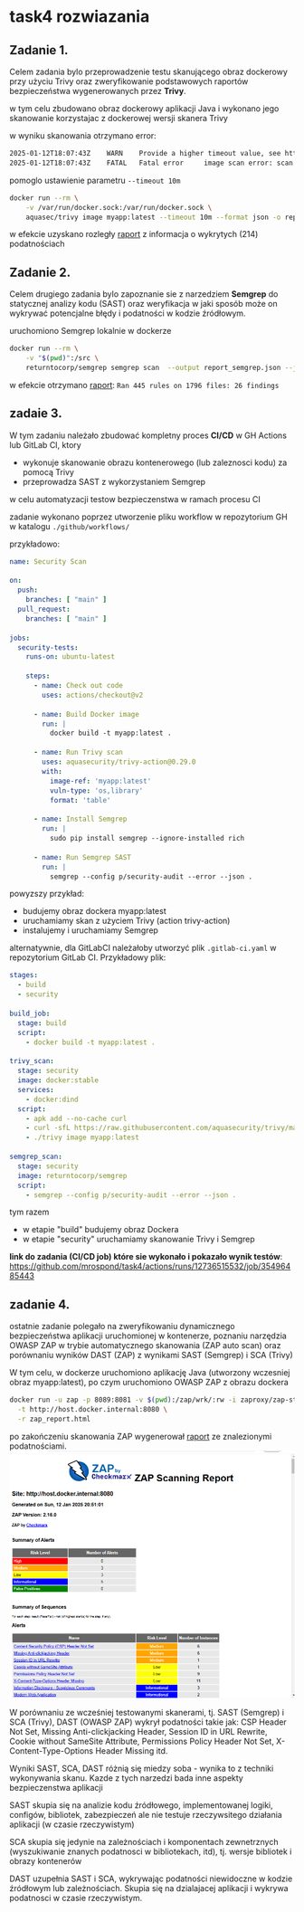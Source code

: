 # task4 rozwiazania

## Zadanie 1.

Celem zadania bylo przeprowadzenie testu skanującego obraz dockerowy przy użyciu Trivy oraz zweryfikowanie podstawowych raportów bezpieczeństwa wygenerowanych przez **Trivy**.

w tym celu zbudowano obraz dockerowy aplikacji Java i wykonano jego skanowanie korzystajac z dockerowej wersji skanera Trivy

w wyniku skanowania otrzymano error:
```bash
2025-01-12T18:07:43Z    WARN    Provide a higher timeout value, see https://aquasecurity.github.io/trivy/v0.58/docs/configuration
2025-01-12T18:07:43Z    FATAL   Fatal error     image scan error: scan error: scan failed: failed analysis: analyze error: pipeline error: failed to analyze layer (sha256:9a607d88b5ea6ecf47dbb1d6000b3afd1c88d060f5b7d012280aa6897aeb5b56): post analysis error: post analysis error: walk dir error: context deadline exceeded
```

pomoglo ustawienie parametru `--timeout 10m`
```bash
docker run --rm \
    -v /var/run/docker.sock:/var/run/docker.sock \
    aquasec/trivy image myapp:latest --timeout 10m --format json -o report_trivy.json
```
w efekcie uzyskano rozległy [raport](./raporty/report_trivy.json) z informacja o wykrytych (214) podatnościach 


## Zadanie 2.

Celem drugiego zadania bylo zapoznanie sie z narzedziem **Semgrep** do statycznej analizy kodu (SAST) oraz weryfikacja w jaki sposób może on wykrywać potencjalne błędy i podatności w kodzie źródłowym.

uruchomiono Semgrep lokalnie w dockerze 
```bash
docker run --rm \
    -v "$(pwd)":/src \
    returntocorp/semgrep semgrep scan  --output report_semgrep.json --json
```
w efekcie otrzymano [raport](./raporty/report_semgrep.json): `Ran 445 rules on 1796 files: 26 findings`
## zadaie 3.

W tym zadaniu należało zbudować kompletny proces **CI/CD** w GH Actions lub GitLab CI, ktory
- wykonuje skanowanie obrazu kontenerowego (lub zaleznosci kodu) za pomocą Trivy
- przeprowadza SAST z wykorzystaniem Semgrep 

w celu automatyzacji testow bezpieczenstwa w ramach procesu CI


zadanie wykonano poprzez utworzenie pliku workflow w repozytorium GH w katalogu `./github/workflows/`

przykładowo:
```yaml
name: Security Scan

on:
  push:
    branches: [ "main" ]
  pull_request:
    branches: [ "main" ]

jobs:
  security-tests:
    runs-on: ubuntu-latest

    steps:
      - name: Check out code
        uses: actions/checkout@v2

      - name: Build Docker image
        run: |
          docker build -t myapp:latest .

      - name: Run Trivy scan
        uses: aquasecurity/trivy-action@0.29.0
        with:
          image-ref: 'myapp:latest'
          vuln-type: 'os,library'
          format: 'table'

      - name: Install Semgrep
        run: |
          sudo pip install semgrep --ignore-installed rich

      - name: Run Semgrep SAST
        run: |
          semgrep --config p/security-audit --error --json .
```
powyzszy przykład:
- budujemy obraz dockera myapp:latest
- uruchamiamy skan z użyciem Trivy (action trivy-action)
- instalujemy i uruchamiamy Semgrep

alternatywnie, dla GitLabCI należałoby utworzyć plik `.gitlab-ci.yaml` w repozytorium GitLab CI. Przykładowy plik:
```yaml
stages:
  - build
  - security

build_job:
  stage: build
  script:
    - docker build -t myapp:latest .

trivy_scan:
  stage: security
  image: docker:stable
  services:
    - docker:dind
  script:
    - apk add --no-cache curl
    - curl -sfL https://raw.githubusercontent.com/aquasecurity/trivy/main/contrib/install.sh | sh -
    - ./trivy image myapp:latest

semgrep_scan:
  stage: security
  image: returntocorp/semgrep
  script:
    - semgrep --config p/security-audit --error --json .
```
tym razem
- w etapie "build" budujemy obraz Dockera
- w etapie "security" uruchamiamy skanowanie Trivy i Semgrep

**link do zadania (CI/CD job) które sie wykonało i pokazało wynik testów**:  https://github.com/mrospond/task4/actions/runs/12736515532/job/35496485443


## zadanie 4.
ostatnie zadanie polegało na zweryfikowaniu dynamicznego bezpieczeństwa aplikacji uruchomionej w kontenerze, poznaniu narzędzia OWASP ZAP w trybie automatycznego skanowania (ZAP auto scan) oraz porównaniu wyników DAST (ZAP) z wynikami SAST (Semgrep) i SCA (Trivy)

W tym celu, w dockerze uruchomiono aplikację Java (utworzony wczesniej obraz myapp:latest), po czym uruchomiono OWASP ZAP z obrazu dockera

```bash
docker run -u zap -p 8089:8081 -v $(pwd):/zap/wrk/:rw -i zaproxy/zap-stable zap-baseline.py \
  -t http://host.docker.internal:8080 \
  -r zap_report.html
```

po zakończeniu skanowania ZAP wygenerował [raport](./raporty/zap_report.html) ze znalezionymi podatnościami.
![raport](./raporty/zap_screen.png)



W porównaniu ze wcześniej testowanymi skanerami, tj. SAST (Semgrep) i SCA (Trivy), DAST (OWASP ZAP) wykrył podatności takie jak: CSP Header Not Set, Missing Anti-clickjacking Header, Session ID in URL Rewrite, Cookie without SameSite Attribute, Permissions Policy Header Not Set, X-Content-Type-Options Header Missing itd.

Wyniki SAST, SCA, DAST różnią się miedzy soba - wynika to z techniki wykonywania skanu. Kazde z tych narzedzi bada inne aspekty bezpieczenstwa aplikacji

SAST skupia się na analizie kodu źródłowego, implementowanej logiki, configów, bibliotek, zabezpieczeń ale nie testuje rzeczywsitego działania aplikacji (w czasie rzeczywistym)

SCA skupia się jedynie na zależnościach i komponentach zewnetrznych (wyszukiwanie znanych podatnosci w bibliotekach, itd), tj. wersje bibliotek i obrazy kontenerów

DAST uzupełnia SAST i SCA, wykrywając podatności niewidoczne w kodzie źródłowym lub zależnościach. Skupia się na dzialajacej aplikacji i wykrywa podatnosci w czasie rzeczywistym. 